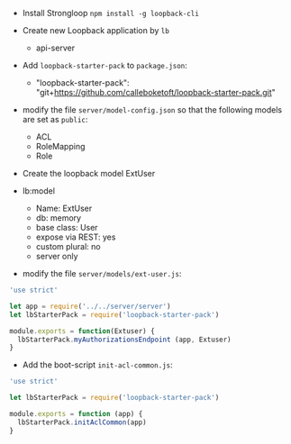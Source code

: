 - Install Strongloop `npm install -g loopback-cli`
- Create new Loopback application by `lb`
  - api-server

- Add `loopback-starter-pack` to `package.json`:
  - "loopback-starter-pack": "git+https://github.com/calleboketoft/loopback-starter-pack.git"

- modify the file `server/model-config.json` so that the following models are set as `public`:
  - ACL
  - RoleMapping
  - Role

- Create the loopback model ExtUser
- lb:model
  - Name: ExtUser
  - db: memory
  - base class: User
  - expose via REST: yes
  - custom plural: no
  - server only

- modify the file `server/models/ext-user.js`:

```javascript
'use strict'

let app = require('../../server/server')
let lbStarterPack = require('loopback-starter-pack')

module.exports = function(Extuser) {
  lbStarterPack.myAuthorizationsEndpoint (app, Extuser)
}
```

- Add the boot-script `init-acl-common.js`:

```javascript
'use strict'

let lbStarterPack = require('loopback-starter-pack')

module.exports = function (app) {
  lbStarterPack.initAclCommon(app)
}
```
